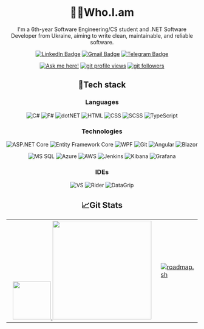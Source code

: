 <div align=center>
  
# 👨‍💻Who.I.am

I'm a 6th-year Software Engineering/CS student and .NET Software Developer from Ukraine, aiming to write clean, maintainable, and reliable software.

[![LinkedIn Badge](https://img.shields.io/badge/-Nikita_Reshetnik-%230177B5?style=flat&logo=linkedin)](https://www.linkedin.com/in/nikitareshetnik/)
[![Gmail Badge](https://img.shields.io/badge/-reshetnik.nikita@gmail.com-c14438?style=flat&logo=Gmail&logoColor=white&link=mailto:reshetnik.nikita@gmail.com)](mailto:reshetnik.nikita@gmail.com)
[![Telegram Badge](https://img.shields.io/badge/reshetnigram-2CA5E0?style=flat&logo=telegram&logoColor=white)](https://telegram.im/@reshetnigram)

[![Ask me here!](https://img.shields.io/badge/Ask_Me_Anything-yellow?style=flat)](https://github.com/grafanaKibana/grafanaKibana/issues/new)
[![git profile views](https://komarev.com/ghpvc/?username=grafanaKibana&color=brightgreen&style=flat)](https://github.com/grafanaKibana)
[![git followers](https://img.shields.io/github/followers/grafanaKibana?style=social)](https://github.com/login?return_to=https%3A%2F%2Fgithub.com%2FgrafanaKibana)

## 🔧Tech stack

### Languages

![C#](https://img.shields.io/badge/-CSharp-0078D4?logo=sharp&logoColor=fff)
![F#](https://img.shields.io/badge/-FSharp-5D3FD3?logo=fsharp&logoColor=fff)
![dotNET](https://img.shields.io/badge/.NET-512BD4?logo=dotnet&logoColor=fff)
![HTML](https://img.shields.io/badge/-HTML-E34F26?logo=HTML5&logoColor=fff)
![CSS](https://img.shields.io/badge/-CSS-1572B6?logo=CSS3&logoColor=fff)
![SCSS](https://img.shields.io/badge/-SCSS-CC6699?logo=sass&logoColor=fff)
![TypeScript](https://img.shields.io/badge/-TypeScript-3178C6?logo=TypeScript&logoColor=fff)

### Technologies

![ASP.NET Core](https://img.shields.io/badge/-ASP.NET%20Core-blue?logo=.net&logoColor=fff)
![Entity Framework Core](https://img.shields.io/badge/-Entity_Framework_Core-0078D7?logo=dotnet&logoColor=fff)
![WPF](https://img.shields.io/badge/-WPF-0078D7?logo=dotnet&logoColor=fff)
![Git](https://img.shields.io/badge/-Git-F05032?logo=git&logoColor=fff)
![Angular](https://img.shields.io/badge/-Angular-DD0031?logo=angular&logoColor=fff)
![Blazor](https://img.shields.io/badge/-Blazor-512BD4?logo=blazor&logoColor=fff)

![MS SQL](https://img.shields.io/badge/Microsoft_SQL_Server-CC2927?logo=microsoft-sql-server&logoColor=fff)
![Azure](https://img.shields.io/badge/-Azure-0078D4?&logo=Microsoft-Azure&logoColor=fff)
![AWS](https://img.shields.io/badge/-AWS-FF9900?logo=amazonwebservices&logoColor=fff)
![Jenkins](https://img.shields.io/badge/-Jenkins-D24939?&logo=jenkins&logoColor=fff)
![Kibana](https://img.shields.io/badge/-Kibana-005571?&logo=kibana&logoColor=fff)
![Grafana](https://img.shields.io/badge/-Grafana-F46800?&logo=grafana&logoColor=fff)

### IDEs

![VS](https://img.shields.io/badge/-VisualStudio-5C2D91?&logo=VisualStudio&logoColor=fff)
![Rider](https://img.shields.io/badge/-Rider-000000?&logo=Rider&logoColor=fff)
![DataGrip](https://img.shields.io/badge/-DataGrip-000000?&logo=DataGrip&logoColor=fff)

## 📈Git Stats

  <table>
    <tr>
        <td align=center width="400px">
            <a href="https://gitstats.me/grafanaKibana">
                <img height="100px" src="https://github-readme-stats.vercel.app/api?username=grafanaKibana&include_all_commits=true&count_private=true&hide_border=true&theme=default&hide=contribs,issues&show_icons=true&hide_title=true" />
            </a>
             <a href="https://gitstats.me/grafanaKibana">
                <img height="260px" src="https://github-readme-stats.vercel.app/api/top-langs/?username=grafanaKibana&layout=compact&&hide=javascript&langs_count=8&theme=default&hide_border=true" /> 
            </a>
        </td>
        <td>
          <a href="https://roadmap.sh"><img src="https://roadmap.sh/card/tall/66d1c6e1553501e3c32755f0?variant=light&roadmaps=66c34203837d383f4a09246b%2Cai-data-scientist%2Cblockchain%2Capi-design" alt="roadmap.sh"/></a>
        </td>
    </tr>
  </table>
</div>
